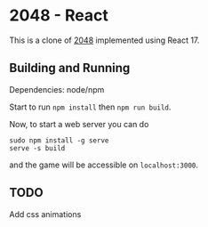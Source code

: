 # 2048 - React

This is a clone of [2048](http://gabrielecirulli.github.io/2048/) implemented using React 17.

## Building and Running

Dependencies: node/npm

Start to run `npm install` then `npm run build`.

Now, to start a web server you can do

```shell
sudo npm install -g serve
serve -s build
```

and the game will be accessible on `localhost:3000`.

## TODO

Add css animations